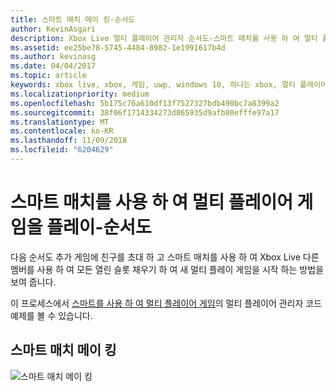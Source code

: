 ```yaml
---
title: 스마트 매치 메이 킹-순서도
author: KevinAsgari
description: Xbox Live 멀티 플레이어 관리자 순서도-스마트 매치를 사용 하 여 멀티 플레이어 게임을 플레이 합니다.
ms.assetid: ee25be78-5745-4484-8982-1e1991617b4d
ms.author: kevinasg
ms.date: 04/04/2017
ms.topic: article
keywords: xbox live, xbox, 게임, uwp, windows 10, 하나는 xbox, 멀티 플레이어 관리자, 순서도
ms.localizationpriority: medium
ms.openlocfilehash: 5b175c76a610df13f7527327bdb490bc7a8399a2
ms.sourcegitcommit: 38f06f1714334273d865935d9afb80efffe97a17
ms.translationtype: MT
ms.contentlocale: ko-KR
ms.lasthandoff: 11/09/2018
ms.locfileid: "6204629"
---
```

# <a name="flowchart---play-a-multiplayer-game-by-using-smartmatch-matchmaking"></a>스마트 매치를 사용 하 여 멀티 플레이어 게임을 플레이-순서도

다음 순서도 추가 게임에 친구를 초대 하 고 스마트 매치를 사용 하 여 Xbox Live 다른 멤버를 사용 하 여 모든 열린 슬롯 채우기 하 여 새 멀티 플레이 게임을 시작 하는 방법을 보여 줍니다.

이 프로세스에서 [스마트를 사용 하 여 멀티 플레이어 게임](../play-multiplayer-with-matchmaking.md)의 멀티 플레이어 관리자 코드 예제를 볼 수 있습니다.

## <a name="smartmatch-matchmaking"></a>스마트 매치 메이 킹

![스마트 매치 메이 킹](../../../images/multiplayer/mpm-smartmatch-matchmaking.png)
